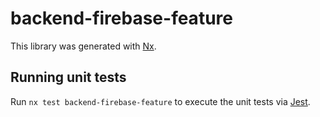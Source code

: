 # backend-firebase-feature

This library was generated with [Nx](https://nx.dev).

## Running unit tests

Run `nx test backend-firebase-feature` to execute the unit tests via [Jest](https://jestjs.io).
